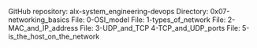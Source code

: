 GitHub repository: alx-system_engineering-devops
Directory: 0x07-networking_basics
File: 0-OSI_model
File: 1-types_of_network
File: 2-MAC_and_IP_address
File: 3-UDP_and_TCP
4-TCP_and_UDP_ports
File: 5-is_the_host_on_the_network
